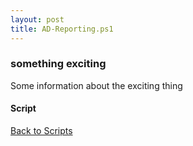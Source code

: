```yaml
---
layout: post
title: AD-Reporting.ps1
---
```


### something exciting

Some information about the exciting thing

#### Script

<script src="https://gist-it.appspot.com/github.com/BanterBoy/scripts-blog/blob/master/PowerShell/scripts/activeDirectory/AD-Reporting.ps1" crossorigin="anonymous"></script>

<a href="/menu/_pages/scripts.html">Back to Scripts</a>
